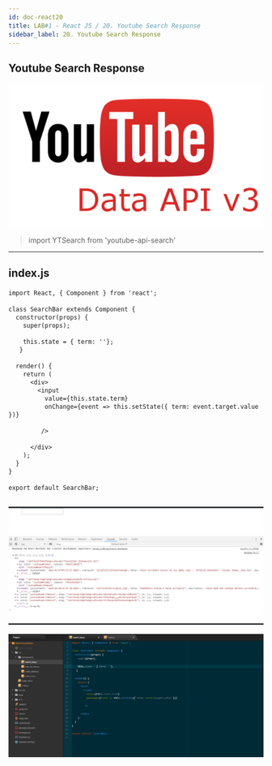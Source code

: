 ```yaml
---
id: doc-react20
title: LAB#1 - React JS / 20. Youtube Search Response
sidebar_label: 20. Youtube Search Response
---
```


## Youtube Search Response


![alt text](.\assets\React_Imagem12_1.png)

> import YTSearch from 'youtube-api-search'


---

## index.js

~~~
import React, { Component } from 'react';

class SearchBar extends Component {
  constructor(props) {
    super(props);

    this.state = { term: ''};
   }

  render() {
    return (
      <div>
        <input
          value={this.state.term}
          onChange={event => this.setState({ term: event.target.value })}

         />

      </div>
    );
  }
}

export default SearchBar;


~~~


![alt text](.\assets\React_Imagem20_1.jpg)





![alt text](.\assets\React_Imagem20_2.jpg)
